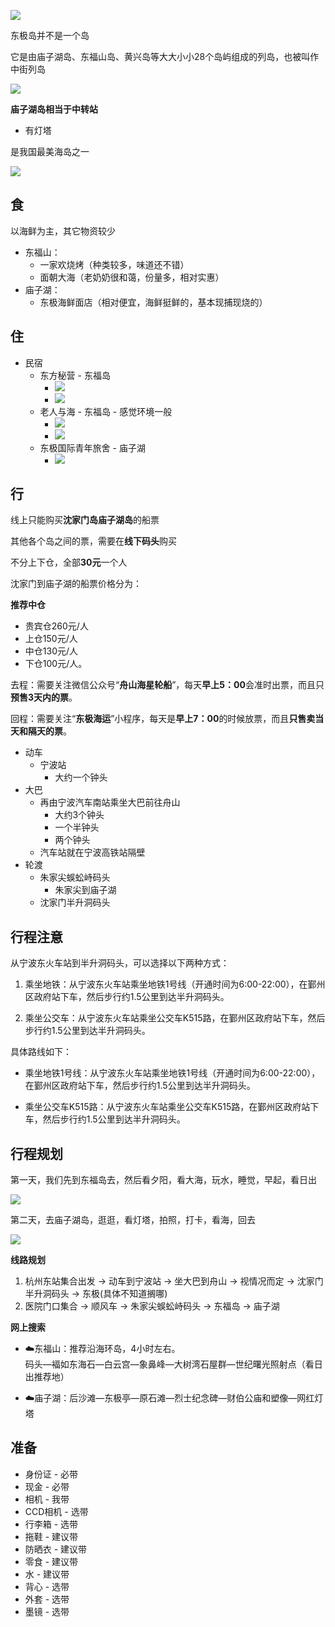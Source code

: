 ![](https://pics0.baidu.com/feed/b3b7d0a20cf431ade5945e16917deea32edd9836.jpeg?token=bd498bbea7a66925d3bc7684cc1ae539)

东极岛并不是一个岛

它是由庙子湖岛、东福山岛、黄兴岛等大大小小28个岛屿组成的列岛，也被叫作中街列岛

![](https://pic4.zhimg.com/v2-aafda25742ebe0e0fe5902ad0252285b_r.jpg)

**庙子湖岛相当于中转站**
- 有灯塔

是我国最美海岛之一

![](https://pics0.baidu.com/feed/a686c9177f3e6709babe5f15e28cdd31f9dc5571.jpeg?token=414ae6163d65b9c0c088e1c20176ef6f)

## 食

以海鲜为主，其它物资较少

- 东福山：
	- 一家欢烧烤（种类较多，味道还不错）  
	- 面朝大海（老奶奶很和蔼，份量多，相对实惠）  
- 庙子湖：
	- 东极海鲜面店（相对便宜，海鲜挺鲜的，基本现捕现烧的）

## 住

- 民宿
	- 东方秘营 - 东福岛
		- ![](https://dimg04.c-ctrip.com/images/200q160000010qp9q589F_W_1080_808_R5_D.jpg)
		- ![](https://dimg04.c-ctrip.com/images/0233f120008lio7g7226A_W_1080_808_R5_D.jpg)
	- 老人与海 - 东福岛 - 感觉环境一般
		- ![](https://dimg04.c-ctrip.com/images/200a1g000001h5jsp3C8B_W_1080_808_R5_D.jpg)
		- ![](https://dimg04.c-ctrip.com/images/20091h000001hs3eg2C63_W_1080_808_R5_D.jpg)
	- 东极国际青年旅舍 - 庙子湖
		- ![](https://hotel.mafengwo.net/img/b6/dde85f75ea98bba3ee460ed602e92341.jpeg?imageMogr2%2Fthumbnail%2F%211360x940r%2Fgravity%2FCenter%2Fcrop%2F%211360x940%2Fquality%2F90)

## 行

线上只能购买**沈家门岛庙子湖岛**的船票

其他各个岛之间的票，需要在**线下码头**购买

不分上下仓，全部**30元**一个人

沈家门到庙子湖的船票价格分为：

**推荐中仓**

- 贵宾仓260元/人
- 上仓150元/人
- 中仓130元/人
- 下仓100元/人。

去程：需要关注微信公众号“**舟山海星轮船**”，每天**早上5：00**会准时出票，而且只**预售3天内的票**。

回程：需要关注“**东极海运**”小程序，每天是**早上7：00**的时候放票，而且**只售卖当天和隔天的票**。

- 动车
	- 宁波站
		- 大约一个钟头
- 大巴
	- 再由宁波汽车南站乘坐大巴前往舟山
		- 大约3个钟头
		- 一个半钟头
		- 两个钟头
	- 汽车站就在宁波高铁站隔壁
- 轮渡
	- 朱家尖蜈蚣峙码头
		- 朱家尖到庙子湖
	- 沈家门半升洞码头

## 行程注意

从宁波东火车站到半升洞码头，可以选择以下两种方式：

1. 乘坐地铁：从宁波东火车站乘坐地铁1号线（开通时间为6:00-22:00），在鄞州区政府站下车，然后步行约1.5公里到达半升洞码头。

2. 乘坐公交车：从宁波东火车站乘坐公交车K515路，在鄞州区政府站下车，然后步行约1.5公里到达半升洞码头。

具体路线如下：

- 乘坐地铁1号线：从宁波东火车站乘坐地铁1号线（开通时间为6:00-22:00），在鄞州区政府站下车，然后步行约1.5公里到达半升洞码头。

- 乘坐公交车K515路：从宁波东火车站乘坐公交车K515路，在鄞州区政府站下车，然后步行约1.5公里到达半升洞码头。

## 行程规划

第一天，我们先到东福岛去，然后看夕阳，看大海，玩水，睡觉，早起，看日出

![](https://pics0.baidu.com/feed/d01373f082025aaf7fedb2f221a6e968024f1a80.jpeg?token=bb5b8bca24284b0c790e424bed14ab34)

第二天，去庙子湖岛，逛逛，看灯塔，拍照，打卡，看海，回去

![](https://pics0.baidu.com/feed/1b4c510fd9f9d72ae3ec94830d616a38359bbb78.jpeg?token=d9c17c381b2b7e7c8df3e9cdba471f67)

**线路规划**
1. 杭州东站集合出发 -> 动车到宁波站 -> 坐大巴到舟山 -> 视情况而定 -> 沈家门半升洞码头 -> 东极(具体不知道搁哪)
2. 医院门口集合 -> 顺风车 -> 朱家尖蜈蚣峙码头 -> 东福岛 -> 庙子湖 

**网上搜索**
- ☁️东福山：推荐沿海环岛，4小时左右。  
码头—褔如东海石—白云宫—象鼻峰—大树湾石屋群—世纪曙光照射点（看日出推荐地）  

- ☁️庙子湖：后沙滩—东极亭—原石滩—烈士纪念碑—财伯公庙和塑像—网红灯塔

## 准备

- 身份证 - 必带
- 现金 - 必带
- 相机 - 我带
- CCD相机 - 选带
- 行李箱 - 选带
- 拖鞋 - 建议带
- 防晒衣 - 建议带
- 零食 - 建议带
- 水 - 建议带
- 背心 - 选带
- 外套 - 选带
- 墨镜 - 选带